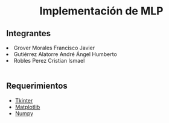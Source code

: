 <div align="center">
  <h1>Implementación de MLP</h1
  <br>
</div>

<div>
  <h2>Integrantes</h2>
    <li>Grover Morales Francisco Javier</li>
    <li>Gutiérrez Alatorre André Ángel Humberto</li>
    <li>Robles Perez Cristian Ismael</li>
  
  <br>
  <h2>Requerimientos</h2>
  <ul>
    <li><a href="https://docs.python.org/3/library/tkinter.html" rel="external">Tkinter</a></li>
    <li><a href="https://matplotlib.org/" rel="external">Matplotlib</a></li>
    <li><a href="https://numpy.org/" rel="external">Numpy</a></li>
  </ul>
 </div>
